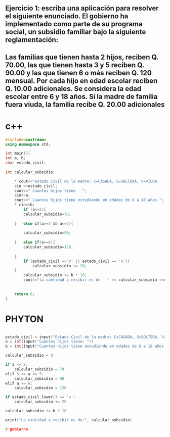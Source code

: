 
## Ejercicio 1: escriba una aplicación para resolver el siguiente enunciado. El gobierno ha implementado como parte de su programa social, un subsidio familiar bajo la siguiente reglamentación:

## Las familias que tienen hasta 2 hijos, reciben Q. 70.00, las que tienen hasta 3 y 5 reciben Q. 90.00 y las que tienen 6 o más reciben Q. 120 mensual. Por cada hijo en edad escolar reciben Q. 10.00 adicionales. Se considera la edad escolar entre 6 y 18 años. Si la madre de familia fuera viuda, la familia recibe Q. 20.00 adicionales



# c++
``````c++
#include<iostream>
using namespace std;

int main(){
int a, b;
char estado_civil;
	
int calcular_subsidio;

	* cout<<"estado Civil de la madre: C=CASADA, S=SOLTERA, V=VIUDA    ";
	cin >>estado_civil;
	cout<<" Cuantos hijos tiene   ";
	cin>>a;
	cout<<" Cuantos hijos tiene estudiando en edades de 6 a 18 años ";
	* cin>>b; 	
		if (a<=2){
		calcular_subsidio=70;
		 		
	}	else if(a>=3 && a<=5){
	
		calcular_subsidio=90;
	
	}	else if(a>=6){
		calcular_subsidio=120; 
		
	}
		if (estado_civil =='V' || estado_civil == 'v'){
			calcular_subsidio += 20;
	}
		calcular_subsidio += b * 10;
	  	cout<<"la cantidad a recibir es de   " << calcular_subsidio <<endl;
	  	
		
	return 0;
}
``````

# PHYTON
``````c++

estado_civil = input("Estado Civil de la madre: C=CASADA, S=SOLTERA, V=VIUDA: ")
a = int(input("Cuantos hijos tiene: "))
b = int(input("Cuantos hijos tiene estudiando en edades de 6 a 18 años: "))

calcular_subsidio = 0

if a <= 2:
    calcular_subsidio = 70
elif 3 <= a <= 5:
    calcular_subsidio = 90
elif a >= 6:
    calcular_subsidio = 120

if estado_civil.lower() == 'v':
    calcular_subsidio += 20

calcular_subsidio += b * 10

print("La cantidad a recibir es de:", calcular_subsidio)

#   g o b i e r n o  
 